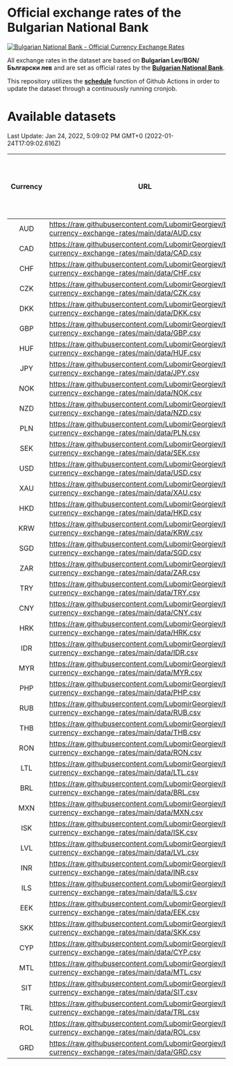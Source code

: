 # Official exchange rates of the Bulgarian National Bank

[![Bulgarian National Bank - Official Currency Exchange Rates](https://github.com/LubomirGeorgiev/bnb-currency-exchange-rates/actions/workflows/update-rates.yml/badge.svg?branch=main)](https://github.com/LubomirGeorgiev/bnb-currency-exchange-rates/actions/workflows/update-rates.yml)

All exchange rates in the dataset are based on **Bulgarian Lev/BGN/Български лев** and are set as official rates by the [**Bulgarian National Bank**](https://www.bnb.bg/Statistics/StExternalSector/StExchangeRates/StERForeignCurrencies/index.htm?toLang=_EN).

This repository utilizes the [**schedule**](https://docs.github.com/en/actions/reference/events-that-trigger-workflows) function of Github Actions in order to update the dataset through a continuously running cronjob.

# Available datasets

<!-- START LINKS (DO NOT EVER FU*ING DELETE THIS COMMENT FOR THE LOVE OF YOUR LIFE!!! IF YOU ARE CURIOS HOW IT WORKS, YOU CAN HAVE A LOOK AT ./src/updateReadme.ts) -->

Last Update: Jan 24, 2022, 5:09:02 PM GMT+0 (2022-01-24T17:09:02.616Z)

| Currency | URL                                                                                             | Number of records | Number of missing days that were filled in |
| :------: | ----------------------------------------------------------------------------------------------- | :---------------: | :----------------------------------------: |
|   AUD    | https://raw.githubusercontent.com/LubomirGeorgiev/bnb-currency-exchange-rates/main/data/AUD.csv |       8026        |                    2480                    |
|   CAD    | https://raw.githubusercontent.com/LubomirGeorgiev/bnb-currency-exchange-rates/main/data/CAD.csv |       8026        |                    2480                    |
|   CHF    | https://raw.githubusercontent.com/LubomirGeorgiev/bnb-currency-exchange-rates/main/data/CHF.csv |       8026        |                    2480                    |
|   CZK    | https://raw.githubusercontent.com/LubomirGeorgiev/bnb-currency-exchange-rates/main/data/CZK.csv |       8026        |                    2480                    |
|   DKK    | https://raw.githubusercontent.com/LubomirGeorgiev/bnb-currency-exchange-rates/main/data/DKK.csv |       8026        |                    2480                    |
|   GBP    | https://raw.githubusercontent.com/LubomirGeorgiev/bnb-currency-exchange-rates/main/data/GBP.csv |       8026        |                    2480                    |
|   HUF    | https://raw.githubusercontent.com/LubomirGeorgiev/bnb-currency-exchange-rates/main/data/HUF.csv |       8026        |                    2480                    |
|   JPY    | https://raw.githubusercontent.com/LubomirGeorgiev/bnb-currency-exchange-rates/main/data/JPY.csv |       8026        |                    2480                    |
|   NOK    | https://raw.githubusercontent.com/LubomirGeorgiev/bnb-currency-exchange-rates/main/data/NOK.csv |       8026        |                    2480                    |
|   NZD    | https://raw.githubusercontent.com/LubomirGeorgiev/bnb-currency-exchange-rates/main/data/NZD.csv |       8026        |                    2480                    |
|   PLN    | https://raw.githubusercontent.com/LubomirGeorgiev/bnb-currency-exchange-rates/main/data/PLN.csv |       8026        |                    2480                    |
|   SEK    | https://raw.githubusercontent.com/LubomirGeorgiev/bnb-currency-exchange-rates/main/data/SEK.csv |       8026        |                    2480                    |
|   USD    | https://raw.githubusercontent.com/LubomirGeorgiev/bnb-currency-exchange-rates/main/data/USD.csv |       8026        |                    2480                    |
|   XAU    | https://raw.githubusercontent.com/LubomirGeorgiev/bnb-currency-exchange-rates/main/data/XAU.csv |       8026        |                    2482                    |
|   HKD    | https://raw.githubusercontent.com/LubomirGeorgiev/bnb-currency-exchange-rates/main/data/HKD.csv |       7724        |                    2389                    |
|   KRW    | https://raw.githubusercontent.com/LubomirGeorgiev/bnb-currency-exchange-rates/main/data/KRW.csv |       7724        |                    2389                    |
|   SGD    | https://raw.githubusercontent.com/LubomirGeorgiev/bnb-currency-exchange-rates/main/data/SGD.csv |       7724        |                    2389                    |
|   ZAR    | https://raw.githubusercontent.com/LubomirGeorgiev/bnb-currency-exchange-rates/main/data/ZAR.csv |       7724        |                    2389                    |
|   TRY    | https://raw.githubusercontent.com/LubomirGeorgiev/bnb-currency-exchange-rates/main/data/TRY.csv |       6209        |                    1922                    |
|   CNY    | https://raw.githubusercontent.com/LubomirGeorgiev/bnb-currency-exchange-rates/main/data/CNY.csv |       6089        |                    1886                    |
|   HRK    | https://raw.githubusercontent.com/LubomirGeorgiev/bnb-currency-exchange-rates/main/data/HRK.csv |       6089        |                    1886                    |
|   IDR    | https://raw.githubusercontent.com/LubomirGeorgiev/bnb-currency-exchange-rates/main/data/IDR.csv |       6089        |                    1886                    |
|   MYR    | https://raw.githubusercontent.com/LubomirGeorgiev/bnb-currency-exchange-rates/main/data/MYR.csv |       6089        |                    1886                    |
|   PHP    | https://raw.githubusercontent.com/LubomirGeorgiev/bnb-currency-exchange-rates/main/data/PHP.csv |       6089        |                    1886                    |
|   RUB    | https://raw.githubusercontent.com/LubomirGeorgiev/bnb-currency-exchange-rates/main/data/RUB.csv |       6089        |                    1886                    |
|   THB    | https://raw.githubusercontent.com/LubomirGeorgiev/bnb-currency-exchange-rates/main/data/THB.csv |       6089        |                    1886                    |
|   RON    | https://raw.githubusercontent.com/LubomirGeorgiev/bnb-currency-exchange-rates/main/data/RON.csv |       6030        |                    1868                    |
|   LTL    | https://raw.githubusercontent.com/LubomirGeorgiev/bnb-currency-exchange-rates/main/data/LTL.csv |       5150        |                    1579                    |
|   BRL    | https://raw.githubusercontent.com/LubomirGeorgiev/bnb-currency-exchange-rates/main/data/BRL.csv |       5119        |                    1589                    |
|   MXN    | https://raw.githubusercontent.com/LubomirGeorgiev/bnb-currency-exchange-rates/main/data/MXN.csv |       5119        |                    1589                    |
|   ISK    | https://raw.githubusercontent.com/LubomirGeorgiev/bnb-currency-exchange-rates/main/data/ISK.csv |       5024        |                    1556                    |
|   LVL    | https://raw.githubusercontent.com/LubomirGeorgiev/bnb-currency-exchange-rates/main/data/LVL.csv |       4787        |                    1467                    |
|   INR    | https://raw.githubusercontent.com/LubomirGeorgiev/bnb-currency-exchange-rates/main/data/INR.csv |       4752        |                    1475                    |
|   ILS    | https://raw.githubusercontent.com/LubomirGeorgiev/bnb-currency-exchange-rates/main/data/ILS.csv |       4026        |                    1254                    |
|   EEK    | https://raw.githubusercontent.com/LubomirGeorgiev/bnb-currency-exchange-rates/main/data/EEK.csv |       3997        |                    1223                    |
|   SKK    | https://raw.githubusercontent.com/LubomirGeorgiev/bnb-currency-exchange-rates/main/data/SKK.csv |       2967        |                    909                     |
|   CYP    | https://raw.githubusercontent.com/LubomirGeorgiev/bnb-currency-exchange-rates/main/data/CYP.csv |       2903        |                    887                     |
|   MTL    | https://raw.githubusercontent.com/LubomirGeorgiev/bnb-currency-exchange-rates/main/data/MTL.csv |       2601        |                    796                     |
|   SIT    | https://raw.githubusercontent.com/LubomirGeorgiev/bnb-currency-exchange-rates/main/data/SIT.csv |       2541        |                    777                     |
|   TRL    | https://raw.githubusercontent.com/LubomirGeorgiev/bnb-currency-exchange-rates/main/data/TRL.csv |       1815        |                    556                     |
|   ROL    | https://raw.githubusercontent.com/LubomirGeorgiev/bnb-currency-exchange-rates/main/data/ROL.csv |       1694        |                    521                     |
|   GRD    | https://raw.githubusercontent.com/LubomirGeorgiev/bnb-currency-exchange-rates/main/data/GRD.csv |        361        |                    109                     |

<!-- END LINKS (DO NOT EVER FU*ING DELETE THIS COMMENT FOR THE LOVE OF YOUR LIFE!!! IF YOU ARE CURIOS HOW IT WORKS, YOU CAN HAVE A LOOK AT ./src/updateReadme.ts) -->
